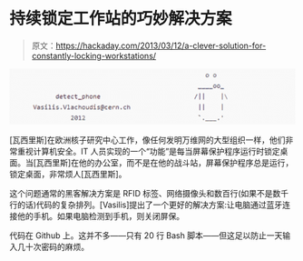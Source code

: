 # 持续锁定工作站的巧妙解决方案

> 原文：<https://hackaday.com/2013/03/12/a-clever-solution-for-constantly-locking-workstations/>

![ROBOT](img/a8e5f9ef2acb1c0767e66cf0e27d2206.png)

[瓦西里斯]在欧洲核子研究中心工作，像任何发明万维网的大型组织一样，他们非常重视计算机安全。IT 人员实现的一个“功能”是每当屏幕保护程序运行时锁定桌面。当[瓦西里斯]在他的办公室，而不是在他的战斗站，屏幕保护程序总是运行，锁定桌面，非常烦人[瓦西里斯]。

这个问题通常的黑客解决方案是 RFID 标签、网络摄像头和数百行(如果不是数千行的话)代码的复杂排列。[Vasilis]提出了一个更好的解决方案:让电脑通过蓝牙连接他的手机。如果电脑检测到手机，则关闭屏保。

代码在 Github 上。这并不多——只有 20 行 Bash 脚本——但这足以防止一天输入几十次密码的麻烦。